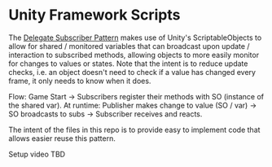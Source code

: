 # Unity Framework Scripts

The [Delegate Subscriber Pattern](https://github.com/allie-writes-code/Unity-Framework-Scripts/tree/main/Delegate%20Subscriber%20Pattern) makes use of Unity's ScriptableObjects to allow for shared / monitored variables that can broadcast upon update / interaction to subscribed methods, allowing objects to more easily monitor for changes to values or states. Note that the intent is to reduce update checks, i.e. an object doesn't need to check if a value has changed every frame, it only needs to know when it does.

Flow:
Game Start -> Subscribers register their methods with SO (instance of the shared var).
At runtime: Publisher makes change to value (SO / var) -> SO broadcasts to subs -> Subscriber receives and reacts.

The intent of the files in this repo is to provide easy to implement code that allows easier reuse this pattern.

Setup video TBD
